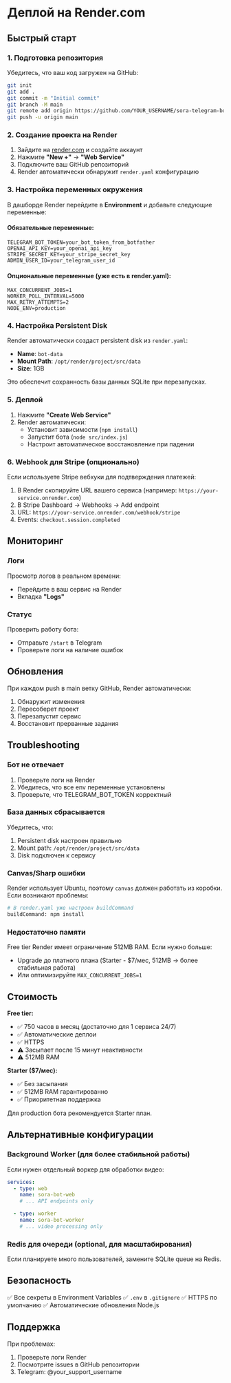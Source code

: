 # Деплой на Render.com

## Быстрый старт

### 1. Подготовка репозитория

Убедитесь, что ваш код загружен на GitHub:

```bash
git init
git add .
git commit -m "Initial commit"
git branch -M main
git remote add origin https://github.com/YOUR_USERNAME/sora-telegram-bot.git
git push -u origin main
```

### 2. Создание проекта на Render

1. Зайдите на [render.com](https://render.com) и создайте аккаунт
2. Нажмите **"New +"** → **"Web Service"**
3. Подключите ваш GitHub репозиторий
4. Render автоматически обнаружит `render.yaml` конфигурацию

### 3. Настройка переменных окружения

В дашборде Render перейдите в **Environment** и добавьте следующие переменные:

#### Обязательные переменные:

```
TELEGRAM_BOT_TOKEN=your_bot_token_from_botfather
OPENAI_API_KEY=your_openai_api_key
STRIPE_SECRET_KEY=your_stripe_secret_key
ADMIN_USER_ID=your_telegram_user_id
```

#### Опциональные переменные (уже есть в render.yaml):

```
MAX_CONCURRENT_JOBS=1
WORKER_POLL_INTERVAL=5000
MAX_RETRY_ATTEMPTS=2
NODE_ENV=production
```

### 4. Настройка Persistent Disk

Render автоматически создаст persistent disk из `render.yaml`:

- **Name**: `bot-data`
- **Mount Path**: `/opt/render/project/src/data`
- **Size**: 1GB

Это обеспечит сохранность базы данных SQLite при перезапусках.

### 5. Деплой

1. Нажмите **"Create Web Service"**
2. Render автоматически:
   - Установит зависимости (`npm install`)
   - Запустит бота (`node src/index.js`)
   - Настроит автоматическое восстановление при падении

### 6. Webhook для Stripe (опционально)

Если используете Stripe вебхуки для подтверждения платежей:

1. В Render скопируйте URL вашего сервиса (например: `https://your-service.onrender.com`)
2. В Stripe Dashboard → Webhooks → Add endpoint
3. URL: `https://your-service.onrender.com/webhook/stripe`
4. Events: `checkout.session.completed`

## Мониторинг

### Логи

Просмотр логов в реальном времени:
- Перейдите в ваш сервис на Render
- Вкладка **"Logs"**

### Статус

Проверить работу бота:
- Отправьте `/start` в Telegram
- Проверьте логи на наличие ошибок

## Обновления

При каждом push в main ветку GitHub, Render автоматически:
1. Обнаружит изменения
2. Пересоберет проект
3. Перезапустит сервис
4. Восстановит прерванные задания

## Troubleshooting

### Бот не отвечает

1. Проверьте логи на Render
2. Убедитесь, что все env переменные установлены
3. Проверьте, что TELEGRAM_BOT_TOKEN корректный

### База данных сбрасывается

Убедитесь, что:
1. Persistent disk настроен правильно
2. Mount path: `/opt/render/project/src/data`
3. Disk подключен к сервису

### Canvas/Sharp ошибки

Render использует Ubuntu, поэтому `canvas` должен работать из коробки. Если возникают проблемы:

```bash
# В render.yaml уже настроен buildCommand
buildCommand: npm install
```

### Недостаточно памяти

Free tier Render имеет ограничение 512MB RAM. Если нужно больше:
- Upgrade до платного плана (Starter - $7/мес, 512MB → более стабильная работа)
- Или оптимизируйте `MAX_CONCURRENT_JOBS=1`

## Стоимость

**Free tier:**
- ✅ 750 часов в месяц (достаточно для 1 сервиса 24/7)
- ✅ Автоматические деплои
- ✅ HTTPS
- ⚠️ Засыпает после 15 минут неактивности
- ⚠️ 512MB RAM

**Starter ($7/мес):**
- ✅ Без засыпания
- ✅ 512MB RAM гарантированно
- ✅ Приоритетная поддержка

Для production бота рекомендуется Starter план.

## Альтернативные конфигурации

### Background Worker (для более стабильной работы)

Если нужен отдельный воркер для обработки видео:

```yaml
services:
  - type: web
    name: sora-bot-web
    # ... API endpoints only

  - type: worker
    name: sora-bot-worker
    # ... video processing only
```

### Redis для очереди (optional, для масштабирования)

Если планируете много пользователей, замените SQLite queue на Redis.

## Безопасность

✅ Все секреты в Environment Variables
✅ `.env` в `.gitignore`
✅ HTTPS по умолчанию
✅ Автоматические обновления Node.js

## Поддержка

При проблемах:
1. Проверьте логи Render
2. Посмотрите issues в GitHub репозитории
3. Telegram: @your_support_username
